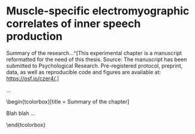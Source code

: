 # Muscle-specific electromyographic correlates of inner speech production

Summary of the research...^[This experimental chapter is a manuscript reformatted for the need of this thesis. Source: The manuscript has been submitted to Psychological Research. Pre-registered protocol, preprint, data, as well as reproducible code and figures are available at: https://osf.io/czer4/.]



...

\begin{tcolorbox}[title = Summary of the chapter]

Blah blah ...

\end{tcolorbox}
